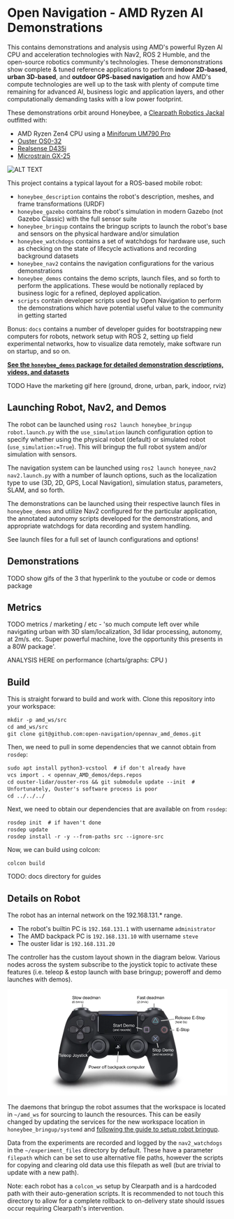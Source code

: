 # Open Navigation - AMD Ryzen AI Demonstrations

This contains demonstrations and analysis using AMD's powerful Ryzen AI CPU and acceleration technologies with Nav2, ROS 2 Humble, and the open-source robotics community's technologies. These demononstrations show complete & tuned reference applications to perform **indoor 2D-based**, **urban 3D-based**, and **outdoor GPS-based navigation** and how AMD's compute technologies are well up to the task with plenty of compute time remaining for advanced AI, business logic and application layers, and other computationally demanding tasks with a low power footprint.

These demonstrations orbit around Honeybee, a [Clearpath Robotics Jackal](https://clearpathrobotics.com/jackal-small-unmanned-ground-vehicle/) outfitted with:
- AMD Ryzen Zen4 CPU using a [Miniforum UM790 Pro](https://store.minisforum.com/products/minisforum-um790-pro)
- [Ouster OS0-32](https://ouster.com/products/hardware/os0-lidar-sensor)
- [Realsense D435i](https://www.intelrealsense.com/depth-camera-d435i/)
- [Microstrain GX-25](https://www.microstrain.com/inertial-sensors/3dm-gx5-25)

![ALT TEXT](./honeybee_demos/images/opennav_amd_ggb.png)

This project contains a typical layout for a ROS-based mobile robot:
- `honeybee_description` contains the robot's description, meshes, and frame transformations (URDF)
- `honeybee_gazebo` contains the robot's simulation in modern Gazebo (not Gazebo Classic) with the full sensor suite
- `honeybee_bringup` contains the bringup scripts to launch the robot's base and sensors on the physical hardware and/or simulation
- `honeybee_watchdogs` contains a set of watchdogs for hardware use, such as checking on the state of lifecycle activations and recording background datasets
- `honeybee_nav2` contains the navigation configurations for the various demonstrations
- `honeybee_demos` contains the demo scripts, launch files, and so forth to perform the applications. These would be notionally replaced by business logic for a refined, deployed application.
- `scripts` contain developer scripts used by Open Navigation to perform the demonstrations which have potential useful value to the community in getting started

Bonus: `docs` contains a number of developer guides for bootstrapping new computers for robots, network setup with ROS 2, setting up field experimental networks, how to visualize data remotely, make software run on startup, and so on.

**[See the `honeybee_demos` package for detailed demonstration descriptions, videos, and datasets](./honeybee_demos/README.md)**

TODO Have the marketing gif here
(ground, drone, urban, park, indoor, rviz)

## Launching Robot, Nav2, and Demos

The robot can be launched using `ros2 launch honeybee_bringup robot.launch.py` with the `use_simulation` launch configuration option to specify whether using the physical robot (default) or simulated robot (`use_simulation:=True`). This will bringup the full robot system and/or simulation with sensors.

The navigation system can be launched using `ros2 launch honeyee_nav2 nav2.launch.py` with a number of launch options, such as the localization type to use (3D, 2D, GPS, Local Navigation), simulation status, parameters, SLAM, and so forth.

The demonstrations can be launched using their respective launch files in `honeybee_demos` and utilize Nav2 configured for the particular application, the annotated autonomy scripts developed for the demonstrations, and appropriate watchdogs for data recording and system handling.

See launch files for a full set of launch configurations and options!

## Demonstrations

TODO show gifs of the 3 that hyperlink to the youtube or code or demos package

## Metrics

TODO metrics / marketing / etc - 'so much compute left over while navigating urban with 3D slam/localization, 3d lidar processing, autonomy, at 2m/s. etc. Super powerful machine, love the opportunity this presents in a 80W package'. 

ANALYSIS HERE on performance (charts/graphs: CPU )

## Build 

This is straight forward to build and work with. Clone this repository into your workspace:

```
mkdir -p amd_ws/src
cd amd_ws/src
git clone git@github.com:open-navigation/opennav_amd_demos.git
```

Then, we need to pull in some dependencies that we cannot obtain from `rosdep`:

```
sudo apt install python3-vcstool  # if don't already have
vcs import . < opennav_AMD_demos/deps.repos
cd ouster-lidar/ouster-ros && git submodule update --init  # Unfortunately, Ouster's software process is poor
cd ../../../
```

Next, we need to obtain our dependencies that are available on from `rosdep`:

```
rosdep init  # if haven't done
rosdep update
rosdep install -r -y --from-paths src --ignore-src
```

Now, we can build using colcon:

```
colcon build
```


TODO: docs directory for guides


## Details on Robot

The robot has an internal network on the 192.168.131.* range.
- The robot's builtin PC is `192.168.131.1` with username `administrator`
- The AMD backpack PC is `192.168.131.10` with username `steve`
- The ouster lidar is `192.168.131.20` 

The controller has the custom layout shown in the diagram below. Various nodes across the system subscribe to the joystick topic to activate these features (i.e. teleop & estop launch with base bringup; poweroff and demo launches with demos).

![ALT TEXT](./docs/PS4_Layout.png)

The daemons that bringup the robot assumes that the workspace is located in `~/amd_ws` for sourcing to launch the resources. This can be easily changed by updating the services for the new workspace location in `honeybee_bringup/systemd` and [following the guide to setup robot bringup](./docs/setup_robot_automatic_bringup.md).

Data from the experiments are recorded and logged by the `nav2_watchdogs` in the `~/experiment_files` directory by default. These have a parameter `filepath` which can be set to use alternative file paths, however the scripts for copying and clearing old data use this filepath as well (but are trivial to update with a new path).

Note: each robot has a `colcon_ws` setup by Clearpath and is a hardcoded path with their auto-generation scripts. It is recommended to not touch this directory to allow for a complete rollback to on-delivery state should issues occur requiring Clearpath's intervention.

